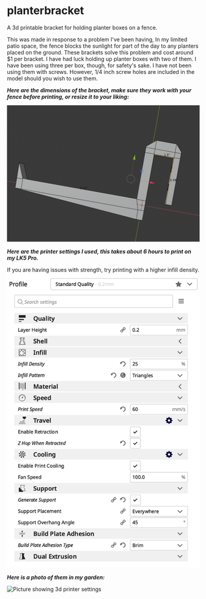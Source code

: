 # planterbracket
A 3d printable bracket for holding planter boxes on a fence.

  This was made in response to a problem I've been having, In my limited patio space, the fence blocks the sunlight for part of the day to any planters placed on the ground. These brackets solve this problem and cost around $1 per bracket. I have had luck holding up planter boxes with two of them. I have been using three per box, though, for safety's sake. I have not been using them with screws. However, 1/4 inch screw holes are included in the model should you wish to use them.

***Here are the dimensions of the bracket, make sure they work with your fence before printing, or resize it to your liking:***

![Picture showing dimensions of bracket](https://github.com/grahamfranz/planterbracket/blob/c6c9654129fced8b00df947334adde051e6e6361/Dimensions.png)

***Here are the printer settings I used, this takes about 6 hours to print on my LK5 Pro.***

  If you are having issues with strength, try printing with a higher infill density.
![Picture showing 3d printer settings](https://raw.githubusercontent.com/grahamfranz/planterbracket/main/Printer%20Settings.png)

***Here is a photo of them in my garden:***

![Picture showing 3d printer settings](https://github.com/grahamfranz/planterbracket/blob/c6c9654129fced8b00df947334adde051e6e6361/Example%20In%20action.png)
